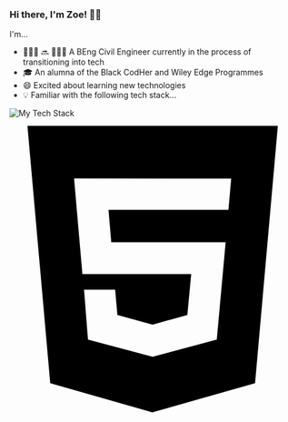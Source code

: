 ### Hi there, I'm Zoe! 👋🏿

I'm...
- 👷🏿‍♀️	:soon: 👩🏿‍💻 A BEng Civil Engineer currently in the process of transitioning into tech
- :mortar_board:	 An alumna of the Black CodHer and Wiley Edge Programmes
- :smile: Excited about learning new technologies
- :bulb: Familiar with the following tech stack...

<img src="https://github-readme-tech-stack.vercel.app/api/cards?lineCount=3&theme=halloween&line1=HTML5,HTML,E34F26;CSS3,CSS,1572B6;JavaScript,JavaScript,F7DF1E;react,React,61DAFB;&line2=Node.js,Node.js,339933;mongodb,MongoDB,47A248;Java,Java,674671;&line3=Spring Boot ,Spring Boot,ba40e5;MySQL,MySQL,4479A1;" alt="My Tech Stack" />

<svg role="img" viewBox="0 0 24 24" xmlns="http://www.w3.org/2000/svg"><title>HTML5</title><path d="M1.5 0h21l-1.91 21.563L11.977 24l-8.564-2.438L1.5 0zm7.031 9.75l-.232-2.718 10.059.003.23-2.622L5.412 4.41l.698 8.01h9.126l-.326 3.426-2.91.804-2.955-.81-.188-2.11H6.248l.33 4.171L12 19.351l5.379-1.443.744-8.157H8.531z"/></svg>

<!--
**Zatuona/ZAtuona** is a ✨ _special_ ✨ repository because its `README.md` (this file) appears on your GitHub profile.


-->
